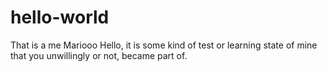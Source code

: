# hello-world
That is a me Mariooo
Hello, it is some kind of test or learning state of mine that you unwillingly or not, became part of.
